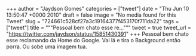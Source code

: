 
+++
author = "Jaydson Gomes"
categories = ["tweet"]
date = "Thu Jun 10 13:50:47 +0000 2010"
draft = false
image = "No media found for this Tweet"
slug = "724661c528cf27a3c19164377f453170f711da22"
tags = ["tweet"]
title = """Pessoal bem chato esse re..."""
tweet = true
tweet_url = "https://twitter.com/jaydson/status/15851430391"
+++
Pessoal bem chato esse reclamando da Home do Google. Vai lá e tira o Background então porra. Ou sobe uma imagem tua.
